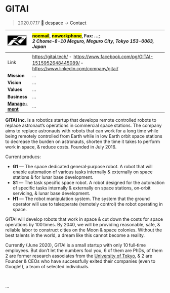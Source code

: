 # GITAI
> 2020.07.17 [🚀](../index/index.md) [despace](index.md) → [Contact](contact.md)

|[![](f/con/g/gitai_logo1_thumb.png)](f/con/g/gitai_logo1.png)|<mark>noemail</mark>, <mark>noworkphone</mark>, Fax: …;<br> *2 Chome-8-10 Meguro, Meguro City, Tokyo 153-0063, Japan*|
|:--|:--|
|Link|<https://gitai.tech/>・ <https://www.facebook.com/pg/GITAI-1515952648445089/>・ <https://www.linkedin.com/company/gitai/>|
|**Mission**|…|
|**Vision**|…|
|**Values**|…|
|**Business**|…|
|**[Manage-<br>ment](mgmt.md)**|…|

**GITAI Inc.** is a robotics startup that develops remote controlled robots to replace astronaut’s operations in commercial space stations. The company aims to replace astronauts with robots that can work for a long time while being remotely controlled from Earth while in low Earth orbit space stations to decrease the burden on astronauts, shorten the time it takes to perform work in space, & reduce costs. Founded in July 2016.

Current producs:

   - **G1** — The space dedicated general‑purpose robot. A robot that will enable automation of various tasks internally & externally on space stations & for lunar base development.
   - **S1** — The task specific space robot. A robot designed for the automation of specific tasks internally & externally on space stations, on‑orbit servicing, & lunar base development.
   - **H1** — The robot manipulation system. The system that the ground operator will use to teleoperate (remotely control) the robot operating in space.

GITAI will develop robots that work in space & cut down the costs for space operations by 100 times. By 2040, we will be providing reasonable, safe, & reliable labor to construct cities on the Moon & space colonies. Without the best talents in the world, a dream like this cannot become a reality.

Currently (June 2020), GITAI is a small startup with only 10 full‑time employees. But don’t let the numbers fool you, 6 of them are PhDs, of them 2 are former research associates from the [University of Tokyo](zz_tokyo_univ.md), & 2 are Founder & CEOs who have successfully exited their companies (even to Google!), a team of selected individuals.

<p style="page-break-after:always"> </p>

…

